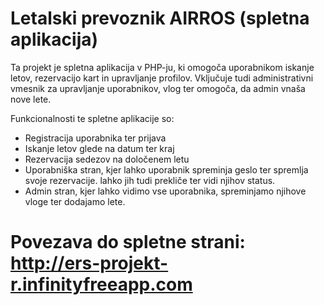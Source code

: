 # Letalski prevoznik AIRROS (spletna aplikacija)

Ta projekt je spletna aplikacija v PHP-ju, ki omogoča uporabnikom iskanje letov, rezervacijo kart in upravljanje profilov. Vključuje tudi administrativni vmesnik za upravljanje uporabnikov, vlog ter omogoča, da admin vnaša nove lete.

Funkcionalnosti te spletne aplikacije so:
- Registracija uporabnika ter prijava
- Iskanje letov glede na datum ter kraj
- Rezervacija sedezov na določenem letu
- Uporabniška stran, kjer lahko uporabnik spreminja geslo ter spremlja svoje rezervacije. lahko jih tudi prekliče ter vidi njihov status.
- Admin stran, kjer lahko vidimo vse uporabnika, spreminjamo njihove vloge ter dodajamo lete.

# Povezava do spletne strani: http://ers-projekt-r.infinityfreeapp.com

